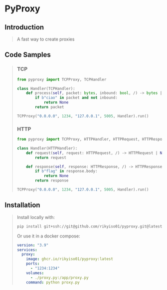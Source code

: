 # PyProxy

## Introduction

> A fast way to create proxies

## Code Samples

> ### TCP
>
> ```python
> from pyproxy import TCPProxy, TCPHandler
> 
> class Handler(TCPHandler):
>     def process(self, packet: bytes, inbound: bool, /) -> bytes | None:
>         if b"ciao" in packet and not inbound:
>             return None
>         return packet
> 
> TCPProxy("0.0.0.0", 1234, "127.0.0.1", 5005, Handler).run()
> ```
>
> ### HTTP
>
> ```python
> from pyproxy import TCPProxy, HTTPHandler, HTTPRequest, HTTPResponse
> 
> class Handler(HTTPHandler):
>     def request(self, request: HTTPRequest, /) -> HTTPRequest | None:
>         return request
> 
>     def response(self, response: HTTPResponse, /) -> HTTPResponse | None:
>         if b"flag" in response.body:
>             return None
>         return response
> 
> TCPProxy("0.0.0.0", 1234, "127.0.0.1", 5005, Handler).run()
> ```
>
> 

## Installation

> Install locally with:
>
> ```bash
> pip install git+ssh://git@github.com/rikyiso01/pyproxy.git@latest
> ```
>
> Or use it in a docker compose:
>
> ```yaml
> version: "3.9"
> services:
>   proxy:
>     image: ghcr.io/rikyiso01/pyproxy:latest
>     ports:
>       - "1234:1234"
>     volumes:
>       - ./proxy.py:/app/proxy.py
>     command: python proxy.py
> ```